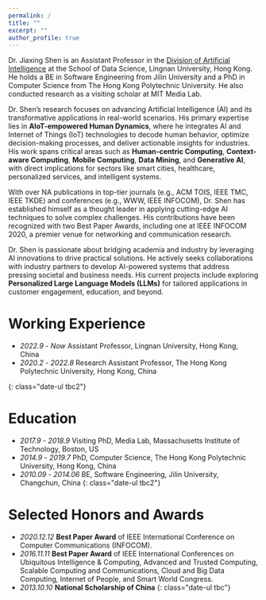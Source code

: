 ```yaml
---
permalink: /
title: ""
excerpt: ""
author_profile: true
---
```


Dr. Jiaxing Shen is an Assistant Professor in the [Division of Artificial Intelligence](https://www.ln.edu.hk/sds/dai) at the School of Data Science, Lingnan University, Hong Kong. 
He holds a BE in Software Engineering from Jilin University and a PhD in Computer Science from The Hong Kong Polytechnic University. 
He also conducted research as a visiting scholar at MIT Media Lab.

Dr. Shen’s research focuses on advancing Artificial Intelligence (AI) and its transformative applications in real-world scenarios. His primary expertise lies in **AIoT-empowered Human Dynamics**, where he integrates AI and Internet of Things (IoT) technologies to decode human behavior, optimize decision-making processes, and deliver actionable insights for industries. 
His work spans critical areas such as **Human-centric Computing**, **Context-aware Computing**, **Mobile Computing**, **Data Mining**, and **Generative AI**, with direct implications for sectors like smart cities, healthcare, personalized services, and intelligent systems.

With over <span id='num_total'>NA</span> publications in top-tier journals (e.g., ACM TOIS, IEEE TMC, IEEE TKDE) and conferences (e.g., WWW, IEEE INFOCOM), Dr. Shen has established himself as a thought leader in applying cutting-edge AI techniques to solve complex challenges. His contributions have been recognized with two Best Paper Awards, including one at IEEE INFOCOM 2020, a premier venue for networking and communication research.

Dr. Shen is passionate about bridging academia and industry by leveraging AI innovations to drive practical solutions. He actively seeks collaborations with industry partners to develop AI-powered systems that address pressing societal and business needs. His current projects include exploring **Personalized Large Language Models (LLMs)** for tailored applications in customer engagement, education, and beyond.


<!-- I have contributed over <span id='num_total'>NA</span> publications to esteemed journals including ACM TOIS, ACM IMWUT, IEEE TMC, IEEE TKDE, IEEE TPDS, and JSAC as well as prestigious conferences such as WWW, IEEE INFOCOM, and IEEE ICDM.
I am honored to have received two best paper awards, one of which was presented at IEEE INFOCOM 2020, a leading conference in networking and communications.

**<span class="realistic-marker-highlight">One PhD Position Available (2025/26 Intake)</span>**
- Personalised LLM

Candidates are expected to 1) hold at least a Bachelor degree in Computer Science, Data Science, or a related field from a recognized institution, 2) work independently and collaboratively in a research team.
Interested applicants are encouraged to email their CV and a brief statement of research interests.  -->


# Working Experience
- *2022.9* - *Now* Assistant Professor, Lingnan University, Hong Kong, China
- *2020.2* - *2022.8* Research Assistant Professor, The Hong Kong Polytechnic University, Hong Kong, China
<!-- - *2019.8* - *2020.1* Joint Postdoctoral Fellow, MIT x PolyU -->
{: class="date-ul tbc2"}


# Education 
- *2017.9* - *2018.9* Visiting PhD, Media Lab, Massachusetts Institute of Technology, Boston, US
- *2014.9* - *2019.7* PhD, Computer Science, The Hong Kong Polytechnic University, Hong Kong, China
- *2010.09* - *2014.06* BE, Software Engineering, Jilin University, Changchun, China 
{: class="date-ul tbc2"}


# Selected Honors and Awards
- *2020.12.12* **Best Paper Award** of IEEE International Conference on Computer Communications (INFOCOM).
- *2016.11.11* **Best Paper Award** of IEEE International Conferences on Ubiquitous Intelligence & Computing, Advanced and Trusted Computing, Scalable Computing and Communications, Cloud and Big Data Computing, Internet of People, and Smart World Congress.
- *2013.10.10* **National Scholarship of China**
{: class="date-ul tbc"}


<span style="display: none;">
<script type="text/javascript" id="clustrmaps" src="//clustrmaps.com/map_v2.js?d=Lm2ocHX5LbyL6rdlFbrvkxSqjyv6SHWZChWgQZ7spQQ"></script>
</span>